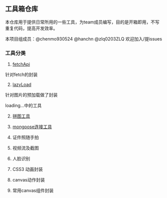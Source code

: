 ## 工具箱仓库

本仓库用于提供日常所用的一些工具，为team成员编写，目的是开箱即用，不写重复代码，提高开发效率。

本项目组成员：@chenmo930524 @hanchn @zlq0203ZLQ 欢迎加入/提issues

### 工具分类

1. [fetchApi](./fetchApi)

针对fetch的封装

2. [lazyLoad](./lazyLoad)

针对图片的预加载做了封装

loading...中的工具

2. [拼图工具](./)

3. [mongoose连接工具](./)

4. 证件照随手拍

5. 视频流及截图

6. 人脸识别

7. CSS3 动画封装

8. canvas动作封装

9. 常用canvas组件封装